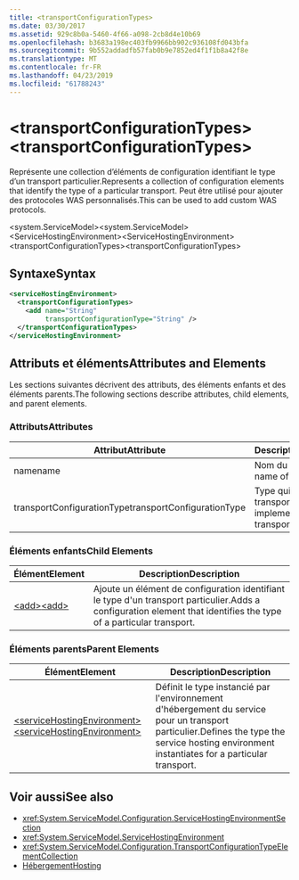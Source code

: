 ```yaml
---
title: <transportConfigurationTypes>
ms.date: 03/30/2017
ms.assetid: 929c8b0a-5460-4f66-a098-2cb8d4e10b69
ms.openlocfilehash: b3683a198ec403fb9966bb902c936108fd043bfa
ms.sourcegitcommit: 9b552addadfb57fab0b9e7852ed4f1f1b8a42f8e
ms.translationtype: MT
ms.contentlocale: fr-FR
ms.lasthandoff: 04/23/2019
ms.locfileid: "61788243"
---
```

# <a name="transportconfigurationtypes"></a><span data-ttu-id="62ef0-101">\<transportConfigurationTypes></span><span class="sxs-lookup"><span data-stu-id="62ef0-101">\<transportConfigurationTypes></span></span>
<span data-ttu-id="62ef0-102">Représente une collection d’éléments de configuration identifiant le type d’un transport particulier.</span><span class="sxs-lookup"><span data-stu-id="62ef0-102">Represents a collection of configuration elements that identify the type of a particular transport.</span></span> <span data-ttu-id="62ef0-103">Peut être utilisé pour ajouter des protocoles WAS personnalisés.</span><span class="sxs-lookup"><span data-stu-id="62ef0-103">This can be used to add custom WAS protocols.</span></span>  
  
 <span data-ttu-id="62ef0-104">\<system.ServiceModel></span><span class="sxs-lookup"><span data-stu-id="62ef0-104">\<system.ServiceModel></span></span>  
<span data-ttu-id="62ef0-105">\<ServiceHostingEnvironment></span><span class="sxs-lookup"><span data-stu-id="62ef0-105">\<ServiceHostingEnvironment></span></span>  
<span data-ttu-id="62ef0-106">\<transportConfigurationTypes></span><span class="sxs-lookup"><span data-stu-id="62ef0-106">\<transportConfigurationTypes></span></span>  
  
## <a name="syntax"></a><span data-ttu-id="62ef0-107">Syntaxe</span><span class="sxs-lookup"><span data-stu-id="62ef0-107">Syntax</span></span>  
  
```xml  
<serviceHostingEnvironment>
  <transportConfigurationTypes>
    <add name="String"
         transportConfigurationType="String" />
  </transportConfigurationTypes>
</serviceHostingEnvironment>
```  
  
## <a name="attributes-and-elements"></a><span data-ttu-id="62ef0-108">Attributs et éléments</span><span class="sxs-lookup"><span data-stu-id="62ef0-108">Attributes and Elements</span></span>  
 <span data-ttu-id="62ef0-109">Les sections suivantes décrivent des attributs, des éléments enfants et des éléments parents.</span><span class="sxs-lookup"><span data-stu-id="62ef0-109">The following sections describe attributes, child elements, and parent elements.</span></span>  
  
### <a name="attributes"></a><span data-ttu-id="62ef0-110">Attributs</span><span class="sxs-lookup"><span data-stu-id="62ef0-110">Attributes</span></span>  
  
|<span data-ttu-id="62ef0-111">Attribut</span><span class="sxs-lookup"><span data-stu-id="62ef0-111">Attribute</span></span>|<span data-ttu-id="62ef0-112">Description</span><span class="sxs-lookup"><span data-stu-id="62ef0-112">Description</span></span>|  
|---------------|-----------------|  
|<span data-ttu-id="62ef0-113">name</span><span class="sxs-lookup"><span data-stu-id="62ef0-113">name</span></span>|<span data-ttu-id="62ef0-114">Nom du transport.</span><span class="sxs-lookup"><span data-stu-id="62ef0-114">The name of the transport</span></span>|  
|<span data-ttu-id="62ef0-115">transportConfigurationType</span><span class="sxs-lookup"><span data-stu-id="62ef0-115">transportConfigurationType</span></span>|<span data-ttu-id="62ef0-116">Type qui implémente le transport.</span><span class="sxs-lookup"><span data-stu-id="62ef0-116">The type that implements the transport</span></span>|  
  
### <a name="child-elements"></a><span data-ttu-id="62ef0-117">Éléments enfants</span><span class="sxs-lookup"><span data-stu-id="62ef0-117">Child Elements</span></span>  
  
|<span data-ttu-id="62ef0-118">Élément</span><span class="sxs-lookup"><span data-stu-id="62ef0-118">Element</span></span>|<span data-ttu-id="62ef0-119">Description</span><span class="sxs-lookup"><span data-stu-id="62ef0-119">Description</span></span>|  
|-------------|-----------------|  
|[<span data-ttu-id="62ef0-120">\<add></span><span class="sxs-lookup"><span data-stu-id="62ef0-120">\<add></span></span>](../../../../../docs/framework/configure-apps/file-schema/wcf/add-of-transportconfigurationtype.md)|<span data-ttu-id="62ef0-121">Ajoute un élément de configuration identifiant le type d'un transport particulier.</span><span class="sxs-lookup"><span data-stu-id="62ef0-121">Adds a configuration element that identifies the type of a particular transport.</span></span>|  
  
### <a name="parent-elements"></a><span data-ttu-id="62ef0-122">Éléments parents</span><span class="sxs-lookup"><span data-stu-id="62ef0-122">Parent Elements</span></span>  
  
|<span data-ttu-id="62ef0-123">Élément</span><span class="sxs-lookup"><span data-stu-id="62ef0-123">Element</span></span>|<span data-ttu-id="62ef0-124">Description</span><span class="sxs-lookup"><span data-stu-id="62ef0-124">Description</span></span>|  
|-------------|-----------------|  
|[<span data-ttu-id="62ef0-125">\<serviceHostingEnvironment></span><span class="sxs-lookup"><span data-stu-id="62ef0-125">\<serviceHostingEnvironment></span></span>](../../../../../docs/framework/configure-apps/file-schema/wcf/servicehostingenvironment.md)|<span data-ttu-id="62ef0-126">Définit le type instancié par l'environnement d'hébergement du service pour un transport particulier.</span><span class="sxs-lookup"><span data-stu-id="62ef0-126">Defines the type the service hosting environment instantiates for a particular transport.</span></span>|  
  
## <a name="see-also"></a><span data-ttu-id="62ef0-127">Voir aussi</span><span class="sxs-lookup"><span data-stu-id="62ef0-127">See also</span></span>

- <xref:System.ServiceModel.Configuration.ServiceHostingEnvironmentSection>
- <xref:System.ServiceModel.ServiceHostingEnvironment>
- <xref:System.ServiceModel.Configuration.TransportConfigurationTypeElementCollection>
- [<span data-ttu-id="62ef0-128">Hébergement</span><span class="sxs-lookup"><span data-stu-id="62ef0-128">Hosting</span></span>](../../../../../docs/framework/wcf/feature-details/hosting.md)
